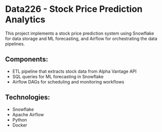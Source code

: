 # Data226 - Stock Price Prediction Analytics

This project implements a stock price prediction system using Snowflake for data storage and ML forecasting, and Airflow for orchestrating the data pipelines.

## Components:
- ETL pipeline that extracts stock data from Alpha Vantage API
- SQL queries for ML forecasting in Snowflake
- Airflow DAGs for scheduling and monitoring workflows

## Technologies:
- Snowflake
- Apache Airflow
- Python
- Docker